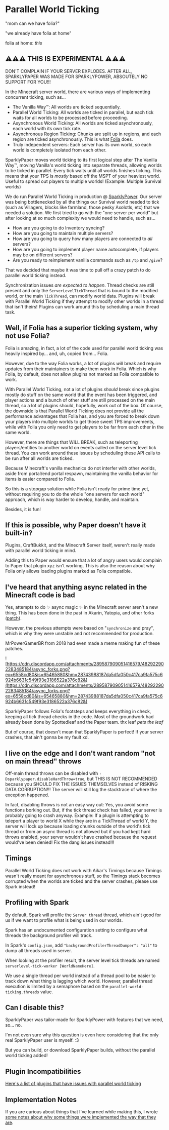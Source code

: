 # Parallel World Ticking

"mom can we have folia?"

"we already have folia at home"

folia at home: *this*

## ⚠️⚠️⚠️ THIS IS EXPERIMENTAL ⚠️⚠️⚠️

DON'T COMPLAIN IF YOUR SERVER EXPLODES. AFTER ALL, SPARKLYPAPER WAS MADE FOR SPARKLYPOWER, ABSOUTELY NO SUPPORT FOR YOU!!!

In the Minecraft server world, there are various ways of implementing concurrent ticking, such as...

* The Vanilla Way™: All worlds are ticked sequentially.
* Parallel World Ticking: All worlds are ticked in parallel, but each tick waits for all worlds to be processed before proceeding.
* Asynchronous World Ticking: All worlds are ticked asynchronously, each world with its own tick rate. 
* Asynchronous Region Ticking: Chunks are split up in regions, and each region are ticked asynchronously. This is what [Folia](https://github.com/PaperMC/Folia) does.
* Truly independent servers: Each server has its own world, so each world is completely isolated from each other.

SparklyPaper moves world ticking to its first logical step after The Vanilla Way™, moving Vanilla's world ticking into separate threads, allowing worlds to be ticked in parallel. Every tick waits until all worlds finishes ticking. This means that your TPS is _mostly_ based off the MSPT of your heaviest world. Useful to spread out players to multiple worlds! (Example: Multiple Survival worlds)

We do run Parallel World Ticking in production @ [SparklyPower](https://sparklypower.net/). Our server was being bottlenecked by all the things our Survival world needed to tick (such as Villagers, blocks like farmland, those pesky Axolotls, etc) that we needed a solution. We first tried to go with the "one server per world" but after looking at so much complexity we would need to handle, such as...

* How are you going to do Inventory syncing?
* How are you going to maintain multiple servers?
* How are you going to query how many players are connected to *all* servers?
* How are you going to implement player name autocomplete, if players may be on different servers?
* Are you ready to reimplement vanilla commands such as `/tp` and `/give`?
 
That we decided that maybe it was time to pull off a crazy patch to do parallel world ticking instead.

Synchronization issues *are expected to happen*. Thread checks are still present and only the `ServerLevelTickThread` that is bound to the modified world, or the main `TickThread`, can modify world data. Plugins will break with Parallel World Ticking if they attempt to modify other worlds in a thread that isn't theirs! Plugins can work around this by scheduling a main thread task.

## Well, if Folia has a superior ticking system, why not use Folia?

Folia is amazing, in fact, a lot of the code used for parallel world ticking was heavily inspired by... and, uh, copied from... Folia.

However, due to the way Folia works, a lot of plugins *will* break and require updates from their maintainers to make them work in Folia. Which is why Folia, by default, does not allow plugins not marked as Folia compatible to work.

With Parallel World Ticking, not a lot of plugins *should* break since plugins mostly do stuff on the same world that the event has been triggered, and player actions and a bunch of other stuff are still processed on the main thread, so a lot of plugins should, hopefully, work out of the box. Of course, the downside is that Parallel World Ticking does not provide all the performance advantages that Folia has, and you are forced to break down your players into multiple worlds to get those sweet TPS improvements, while with Folia you only need to get players to be far from each other in the same world.

However, there are things that WILL BREAK, such as teleporting players/entities to another world on events called on the server level tick thread. You can work around these issues by scheduling these API calls to be run after all worlds are ticked.

Because Minecraft's vanilla mechanics do not interfer with other worlds, aside from portal/end portal respawn, maintaining the vanilla behavior for items is easier compared to Folia.

So this is a stopgap solution while Folia isn't ready for prime time yet, without requiring you to do the whole "one servers for each world" approach, which is way harder to develop, handle, and maintain.

Besides, it is fun!

## If this is possible, why Paper doesn't have it built-in?

Plugins, CraftBukkit, and the Minecraft Server itself, weren't really made with parallel world ticking in mind.

Adding this to Paper would ensure that a lot of angry users would complain to Paper that plugin xyz isn't working. This is also the reason about why Folia only allows loading plugins marked as Folia compatible.

## I've heard that anything async related in the Minecraft code is bad

Yes, attempts to do ✨ async magic ✨ in the Minecraft server aren't a new thing. This has been done in the past in Akarin, Yatopia, and other forks ([patch](https://github.com/YatopiaMC/Yatopia/blob/1a54ef2f995f049d4fcf1f2bd084691126f10046/patches/server/0046-Option-for-async-world-ticking.patch)).

However, the previous attempts were based on "`synchronize` and pray", which is why they were unstable and not recommended for production.

MrPowerGamerBR from 2018 had even made a meme making fun of these patches.

![https://cdn.discordapp.com/attachments/289587909051416579/482922902283485184/async_forks.png?ex=6558cd80&is=65465880&hm=28743988187da5dfa050c417ca9fa575c6924b6631c549f93e3186522a376c82&](https://cdn.discordapp.com/attachments/289587909051416579/482922902283485184/async_forks.png?ex=6558cd80&is=65465880&hm=28743988187da5dfa050c417ca9fa575c6924b6631c549f93e3186522a376c82&)

SparklyPaper follows Folia's footsteps and keeps everything in check, keeping all tick thread checks in the code. Most of the groundwork had already been done by Spottedleaf and the Paper team. thx leaf *pets the leaf*

But of course, that doesn't mean that SparklyPaper is perfect! If your server crashes, that ain't gonna be my fault xd.

## I live on the edge and I don't want random "not on main thread" throws

Off-main thread throws can be disabled with `-Dsparklypaper.disableHardThrow=true`, but THIS IS NOT RECOMMENDED because you SHOULD FIX THE ISSUES THEMSELVES instead of RISKING DATA CORRUPTION!!! The server will still log the stacktrace of where the exception happened.

In fact, disabling throws is not an easy way out: Yes, you avoid some functions borking out. But, if the tick thread check has failed, your server is probably going to crash anyway. Example: If a plugin is attempting to teleport a player to world X while they are in a TickThread of world Y, the server will lock up because loading chunks outside of the world's tick thread or from an async thread is not allowed but if you had kept hard throws enabled, your server wouldn't have crashed because the request would've been denied! Fix the dang issues instead!!!

## Timings

Parallel World Ticking does not work with Aikar's Timings because Timings wasn't really meant for asynchronous stuff, so the Timings stack becomes corrupted when the worlds are ticked and the server crashes, please use Spark instead!

## Profiling with Spark

By default, Spark will profile the `Server thread` thread, which ain't good for us if we want to profile what is being used in our worlds.

Spark has an undocumented configuration setting to configure what threads the background profiler will track.

In Spark's `config.json`, add `"backgroundProfilerThreadDumper": "all"` to dump all threads used in server.

When looking at the profiler result, the server level tick threads are named `serverlevel-tick-worker [WorldNameHere]`.

We use a single thread per world instead of a thread pool to be easier to track down what thing is lagging which world. However, parallel thread execution is limited by a semaphore based on the `parallel-world-ticking.threads` value.

## Can I disable this?

SparklyPaper was tailor-made for SparklyPower with features that we need, so... no.

I'm not even sure why this question is even here considering that the only real SparklyPaper user is myself. :3

But you can build, or download SparklyPaper builds, without the parallel world ticking added!

## Plugin Incompatibilities

[Here's a list of plugins that have issues with parallel world ticking](PARALLEL_INCOMPATIBLE_PLUGINS.md)

## Implementation Notes

If you are curious about things that I've learned while making this, I wrote [some notes about why some things were implemented the way that they are](PARALLEL_NOTES.md). 
